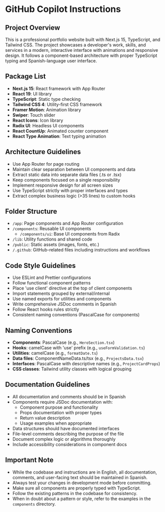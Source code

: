 # GitHub Copilot Instructions

## Project Overview
This is a professional portfolio website built with Next.js 15, TypeScript, and Tailwind CSS. The project showcases a developer's work, skills, and services in a modern, interactive interface with animations and responsive design. It follows a component-based architecture with proper TypeScript typing and Spanish-language user interface.

## Package List
- **Next.js 15**: React framework with App Router
- **React 19**: UI library
- **TypeScript**: Static type checking
- **Tailwind CSS 4**: Utility-first CSS framework
- **Framer Motion**: Animation library
- **Swiper**: Touch slider
- **React Icons**: Icon library
- **Radix UI**: Headless UI components
- **React CountUp**: Animated counter component
- **React Type Animation**: Text typing animation

## Architecture Guidelines
- Use App Router for page routing
- Maintain clear separation between UI components and data
- Extract static data into separate data files (.ts or .tsx)
- Keep components focused on a single responsibility
- Implement responsive design for all screen sizes
- Use TypeScript strictly with proper interfaces and types
- Extract complex business logic (>35 lines) to custom hooks

## Folder Structure
- `/app`: Page components and App Router configuration
- `/components`: Reusable UI components
  - `/components/ui`: Base UI components from Radix
- `/lib`: Utility functions and shared code
- `/public`: Static assets (images, fonts, etc.)
- `/.github`: GitHub-related files including instructions and workflows

## Code Style Guidelines
- Use ESLint and Prettier configurations
- Follow functional component patterns
- Place 'use client' directive at the top of client components
- Import statements grouped by external/internal
- Use named exports for utilities and components
- Write comprehensive JSDoc comments in Spanish
- Follow React hooks rules strictly
- Consistent naming conventions (PascalCase for components)

## Naming Conventions
- **Components**: PascalCase (e.g., `HeroSection.tsx`)
- **Hooks**: camelCase with 'use' prefix (e.g., `useFormValidation.ts`)
- **Utilities**: camelCase (e.g., `formatDate.ts`)
- **Data files**: ComponentNameData.ts/tsx (e.g., `ProjectsData.tsx`)
- **Interfaces**: PascalCase with descriptive names (e.g., `ProjectCardProps`)
- **CSS classes**: Tailwind utility classes with logical grouping

## Documentation Guidelines
- All documentation and comments should be in Spanish
- Components require JSDoc documentation with:
  - Component purpose and functionality
  - Props documentation with proper types
  - Return value description
  - Usage examples when appropriate
- Data structures should have documented interfaces
- File-level comments describing the purpose of the file
- Document complex logic or algorithms thoroughly
- Include accessibility considerations in component docs

## Important Note

- While the codebase and instructions are in English, all documentation, comments, and user-facing text should be maintained in Spanish.
- Always test your changes in development mode before committing.
- Make sure all components are properly typed with TypeScript.
- Follow the existing patterns in the codebase for consistency.
- When in doubt about a pattern or style, refer to the examples in the `components` directory.